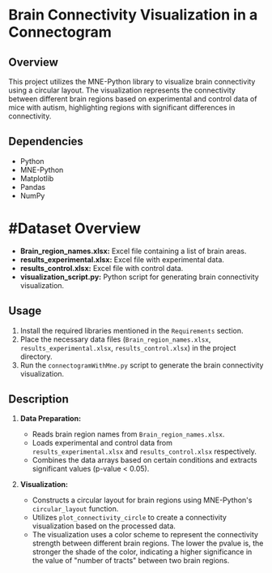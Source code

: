 # Brain Connectivity Visualization in a Connectogram

## Overview

This project utilizes the MNE-Python library to visualize brain connectivity using a circular layout. The visualization represents the connectivity between different brain regions based on experimental and control data of mice with autism, highlighting regions with significant differences in connectivity.

## Dependencies

- Python 
- MNE-Python
- Matplotlib
- Pandas
- NumPy

# #Dataset Overview

- **Brain_region_names.xlsx:** Excel file containing a list of brain areas.
- **results_experimental.xlsx:** Excel file with experimental data.
- **results_control.xlsx:** Excel file with control data.
- **visualization_script.py:** Python script for generating brain connectivity visualization.

## Usage

1. Install the required libraries mentioned in the `Requirements` section.
2. Place the necessary data files (`Brain_region_names.xlsx`, `results_experimental.xlsx`, `results_control.xlsx`) in the project directory.
3. Run the `connectogramWithMne.py` script to generate the brain connectivity visualization.

## Description

1. **Data Preparation:**
   - Reads brain region names from `Brain_region_names.xlsx`.
   - Loads experimental and control data from `results_experimental.xlsx` and `results_control.xlsx` respectively.
   - Combines the data arrays based on certain conditions and extracts significant values (p-value < 0.05).

2. **Visualization:**
   - Constructs a circular layout for brain regions using MNE-Python's `circular_layout` function.
   - Utilizes `plot_connectivity_circle` to create a connectivity visualization based on the processed data.
   - The visualization uses a color scheme to represent the connectivity strength between different brain regions. The lower the pvalue 
  	is, the stronger the shade of the color, indicating a higher significance in the value of "number of tracts" between two brain regions.


